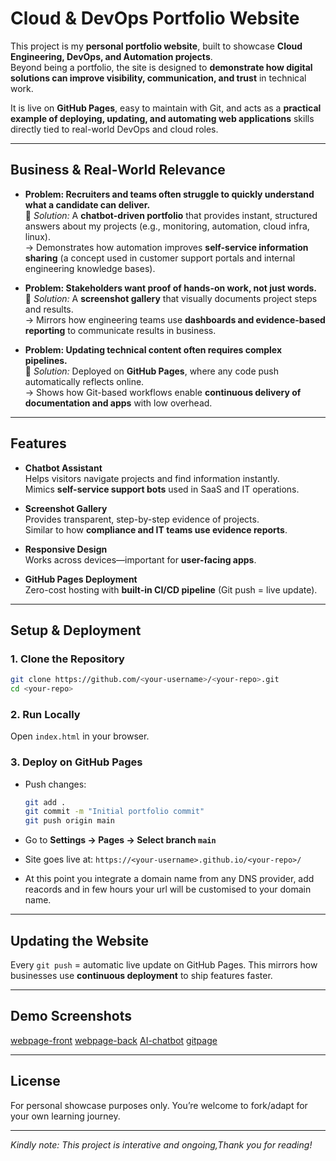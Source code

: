 #  Cloud & DevOps Portfolio Website  

This project is my **personal portfolio website**, built to showcase **Cloud Engineering, DevOps, and Automation projects**.  
Beyond being a portfolio, the site is designed to **demonstrate how digital solutions can improve visibility, communication, and trust** in technical work.  

It is live on **GitHub Pages**, easy to maintain with Git, and acts as a **practical example of deploying, updating, and automating web applications** skills directly tied to real-world DevOps and cloud roles.  

---

##  Business & Real-World Relevance  

- **Problem: Recruiters and teams often struggle to quickly understand what a candidate can deliver.**  
  🔹 *Solution:* A **chatbot-driven portfolio** that provides instant, structured answers about my projects (e.g., monitoring, automation, cloud infra, linux).  
  → Demonstrates how automation improves **self-service information sharing** (a concept used in customer support portals and internal engineering knowledge bases).  

- **Problem: Stakeholders want proof of hands-on work, not just words.**  
  🔹 *Solution:* A **screenshot gallery** that visually documents project steps and results.  
  → Mirrors how engineering teams use **dashboards and evidence-based reporting** to communicate results in business.  

- **Problem: Updating technical content often requires complex pipelines.**  
  🔹 *Solution:* Deployed on **GitHub Pages**, where any code push automatically reflects online.  
  → Shows how Git-based workflows enable **continuous delivery of documentation and apps** with low overhead.  
 

---

##  Features  

- **Chatbot Assistant**  
  Helps visitors navigate projects and find information instantly.  
  Mimics **self-service support bots** used in SaaS and IT operations.  

- **Screenshot Gallery**  
  Provides transparent, step-by-step evidence of projects.  
  Similar to how **compliance and IT teams use evidence reports**.  

- **Responsive Design**  
  Works across devices—important for **user-facing apps**.  

- **GitHub Pages Deployment**  
  Zero-cost hosting with **built-in CI/CD pipeline** (Git push = live update).  


---

##  Setup & Deployment  

### 1. Clone the Repository  
```bash
git clone https://github.com/<your-username>/<your-repo>.git
cd <your-repo>
```

### 2. Run Locally

Open `index.html` in your browser.

### 3. Deploy on GitHub Pages

* Push changes:

  ```bash
  git add .
  git commit -m "Initial portfolio commit"
  git push origin main
  ```
* Go to **Settings → Pages → Select branch `main`**
* Site goes live at:
  `https://<your-username>.github.io/<your-repo>/`
* At this point you integrate a domain name from any DNS provider, add reacords and in few hours your url will be customised to your domain name.

---

##  Updating the Website

Every `git push` = automatic live update on GitHub Pages.
This mirrors how businesses use **continuous deployment** to ship features faster.

---

##  Demo Screenshots

[webpage-front](./Screenshot/web-page.jpg)
[webpage-back](./Screenshot/web-page2.jpg)
[AI-chatbot](./Screenshot/web-page3.jpg)
[gitpage](./Screenshot/git-pages.jpg)


---


##  License

For personal showcase purposes only.
You’re welcome to fork/adapt for your own learning journey.


---

*Kindly note: This project is interative and ongoing,Thank you for reading!*